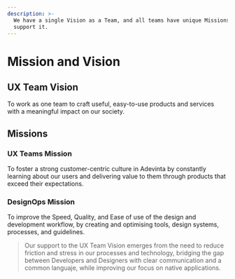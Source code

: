 ```yaml
---
description: >-
  We have a single Vision as a Team, and all teams have unique Missions to
  support it.
---
```


# Mission and Vision

## UX Team Vision

To work as one team to craft useful, easy-to-use products and services with a meaningful impact on our society.

## Missions

### UX Teams Mission

To foster a strong customer-centric culture in Adevinta by constantly learning about our users and delivering value to them through products that exceed their expectations.

### DesignOps Mission

To improve the Speed, Quality, and Ease of use of the design and development workflow, by creating and optimising tools, design systems, processes, and guidelines.

> Our support to the UX Team Vision emerges from the need to reduce friction and stress in our processes and technology, bridging the gap between Developers and Designers with clear communication and a common languaje, while improving our focus on native applications.
